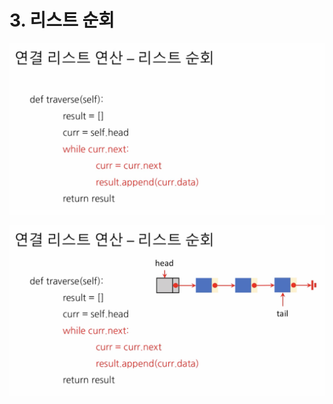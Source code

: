 # 3. 리스트 순회

![](../.gitbook/assets/2020-01-16-5.21.05.png)

![](../.gitbook/assets/2020-01-16-5.21.20.png)

